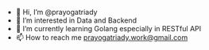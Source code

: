 - 👋 Hi, I’m @prayogatriady
- 👀 I’m interested in Data and Backend
- 🌱 I’m currently learning Golang especially in RESTful API
- 📫 How to reach me prayogatriady.work@gmail.com

<!---
prayogatriady/prayogatriady is a ✨ special ✨ repository because its `README.md` (this file) appears on your GitHub profile.
You can click the Preview link to take a look at your changes.
--->
